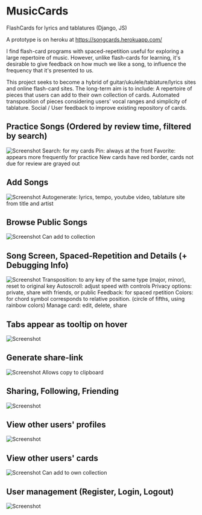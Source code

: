# MusicCards
FlashCards for lyrics and tablatures (Django, JS)

A prototype is on heroku at https://songcards.herokuapp.com/

I find flash-card programs with spaced-repetition useful for exploring a large repertoire of music. 
However, unlike flash-cards for learning, it's desirable to give feedback on how much we like a song,
to influence the frequency that it's presented to us.

This project seeks to become a hybrid of guitar/ukulele/tablature/lyrics sites and online flash-card sites. 
The long-term aim is to include: A repertoire of pieces that users can add to their own collection of cards. 
Automated transposition of pieces considering users' vocal ranges and simplicity of tablature. 
Social / User feedback to improve existing repository of cards.

## Practice Songs (Ordered by review time, filtered by search)
![Screenshot](screenshots/screenshot_songs.jpg)
Search: for my cards
Pin: always at the front
Favorite: appears more frequently for practice
New cards have red border, cards not due for review are grayed out

## Add Songs
![Screenshot](screenshots/screenshot_add_song.jpg)
Autogenerate: lyrics, tempo, youtube video, tablature site from title and artist

## Browse Public Songs
![Screenshot](screenshots/screenshot_browse_public.jpg)
Can add to collection

## Song Screen, Spaced-Repetition and Details (+ Debugging Info)
![Screenshot](screenshots/screenshot_details.jpg)
Transposition: to any key of the same type (major, minor), reset to original key
Autoscroll: adjust speed with controls
Privacy options: private, share with friends, or public
Feedback: for spaced rpetition
Colors: for chord symbol corresponds to relative position. (circle of fifths, using rainbow colors)
Manage card: edit, delete, share

## Tabs appear as tooltip on hover
![Screenshot](screenshots/screenshot_tab_tooltip.jpg)

## Generate share-link
![Screenshot](screenshots/screenshot_share_link.jpg)
Allows copy to clipboard

## Sharing, Following, Friending
![Screenshot](screenshots/screenshot_friends.jpg)

## View other users' profiles
![Screenshot](screenshots/screenshot_user_profile.jpg)

## View other users' cards
![Screenshot](screenshots/screenshot_friends_cards.jpg)
Can add to own collection

## User management (Register, Login, Logout)
![Screenshot](screenshots/screenshot_user_management.jpg)